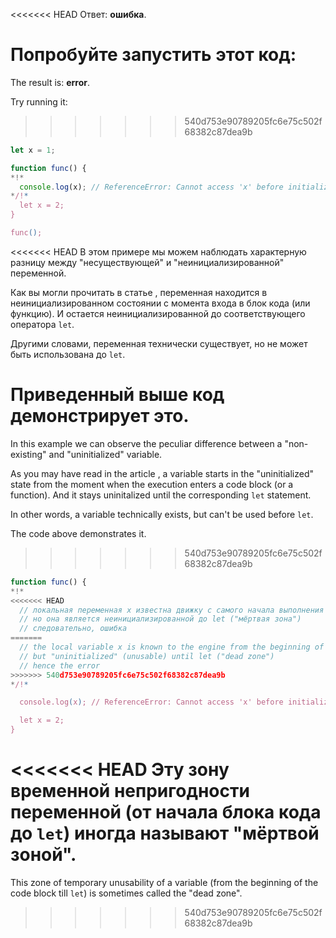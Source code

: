 <<<<<<< HEAD
Ответ: **ошибка**.

Попробуйте запустить этот код:
=======
The result is: **error**.

Try running it:
>>>>>>> 540d753e90789205fc6e75c502f68382c87dea9b

```js run
let x = 1;

function func() {
*!*
  console.log(x); // ReferenceError: Cannot access 'x' before initialization
*/!*
  let x = 2;
}

func();
```

<<<<<<< HEAD
В этом примере мы можем наблюдать характерную разницу между "несуществующей" и "неинициализированной" переменной.

Как вы могли прочитать в статье [](info:closure), переменная находится в неинициализированном состоянии с момента входа в блок кода (или функцию). И остается неинициализированной до соответствующего оператора `let`.

Другими словами, переменная технически существует, но не может быть использована до `let`.

Приведенный выше код демонстрирует это.
=======
In this example we can observe the peculiar difference between a "non-existing" and "uninitialized" variable.

As you may have read in the article [](info:closure), a variable starts in the "uninitialized" state from the moment when the execution enters a code block (or a function). And it stays uninitalized until the corresponding `let` statement.

In other words, a variable technically exists, but can't be used before `let`.

The code above demonstrates it.
>>>>>>> 540d753e90789205fc6e75c502f68382c87dea9b

```js
function func() {
*!*
<<<<<<< HEAD
  // локальная переменная x известна движку с самого начала выполнения функции,
  // но она является неинициализированной до let ("мёртвая зона")
  // следовательно, ошибка
=======
  // the local variable x is known to the engine from the beginning of the function,
  // but "uninitialized" (unusable) until let ("dead zone")
  // hence the error
>>>>>>> 540d753e90789205fc6e75c502f68382c87dea9b
*/!*

  console.log(x); // ReferenceError: Cannot access 'x' before initialization

  let x = 2;
}
```

<<<<<<< HEAD
Эту зону временной непригодности переменной (от начала блока кода до `let`) иногда называют "мёртвой зоной".
=======
This zone of temporary unusability of a variable (from the beginning of the code block till `let`) is sometimes called the "dead zone".
>>>>>>> 540d753e90789205fc6e75c502f68382c87dea9b
